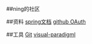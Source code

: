 ##ning的社区

##资料
[spring文档](https://spring.io/guides)
[github OAuth](https://developer.github.com/apps/building-oauth-apps/creating-an-oauth-app/)


##工具
[Git](https://git-scm.com/download)
[visual-paradigml](https://www.visual-paradigm.com)


